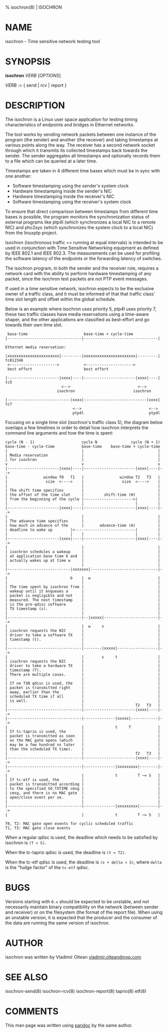 % isochron(8) | ISOCHRON

NAME
====

isochron - Time sensitive network testing tool

SYNOPSIS
========

**isochron** _VERB_ \[_OPTIONS_\]

_VERB_ := { send | rcv | report }

DESCRIPTION
===========

The isochron is a Linux user space application for testing timing
characteristics of endpoints and bridges in Ethernet networks.

The tool works by sending network packets between one instance of the
program (the sender) and another (the receiver) and taking timestamps at
various points along the way. The receiver has a second network socket
through which it transmits its collected timestamps back towards the
sender. The sender aggregates all timestamps and optionally records them
to a file which can be queried at a later time.

Timestamps are taken in 4 different time bases which must be in sync
with one another:

  * Software timestamping using the sender's system clock
  * Hardware timestamping inside the sender's NIC
  * Hardware timestamping inside the receiver's NIC
  * Software timestamping using the receiver's system clock

To ensure that direct comparison between timestamps from different time
bases is possible, the program monitors the synchronization status of
external programs like ptp4l (which synchronizes a local NIC to a remote
NIC) and phc2sys (which synchronizes the system clock to a local NIC)
from the linuxptp project.

Isochron (isochronous traffic == running at equal intervals) is intended
to be used in conjunction with Time Sensitive Networking equipment as
defined by IEEE 802.1 and IEEE 802.3. The measurements can be used for
profiling the software latency of the endpoints or the forwarding
latency of switches.

The isochron program, in both the sender and the receiver role, requires
a network card with the ability to perform hardware timestamping of any
packet, since the isochron test packets are not PTP event messages.

If used in a time sensitive network, isochron expects to be the
exclusive owner of a traffic class, and it must be informed of that that
traffic class' time slot length and offset within the global schedule.

Below is an example where isochron uses priority 5, ptp4l uses priority
7, these two traffic classes have media reservations using a time-aware
shaper, and the other applications are classified as best-effort and go
towards their own time slot.

```
 base-time                         base-time + cycle-time
|---------------------------------|---------------------------------|

Ethernet media reservation:

|xxxxxxxxxxxxxxxxxxxxxxx|---------|xxxxxxxxxxxxxxxxxxxxxxx|---------| tc012346
 <--------------------->           <--------------------->
 best effort                       best effort

|-----------------------|xxxx|----|-----------------------|xxxx|----| tc5
                         <-->                              <-->
                       isochron                          isochron

|----------------------------|xxxx|----------------------------|xxxx| tc7
                              <-->                              <-->
                              ptp4l                             ptp4l
```

Focusing on a single time slot (isochron's traffic class 5), the diagram
below overlaps a few timelines in order to detail how isochron
interprets the command line arguments and how the time is spent:

```
cycle (N - 1)                     cycle N               cycle (N + 1)
base-time - cycle-time            base-time    base-time + cycle-time
|                                 |                                 |
| Media reservation               |                                 |
| for isochron                    |                                 |
v                                 v                                 v
|-----------------------|xxxx|----|-----------------------|xxxx|----|-->
|                window T0   T1   |                window T2   T3   |
|                 size  <---->    |                 size  <---->    |
|                                 |                                 |
| The shift time specifies        |                                 |
| the offset of the time slot     |         shift-time (H)          |
| from the beginning of the cycle |---------------------->|         |
|                                 |                       |         |
|-----------------------|xxxx|----|-----------------------|xxxx|----|-->
|                                 |                                 |
| The advance time specifies      |                                 |
| how much in advance of the      |       advance-time (A)          |
| deadline to wake up        |<---------------------------|         |
|                            |    |                       |         |
|-----------------------|xxxx|----|-----------------------|xxxx|----|-->
|                                 |                                 |
| isochron schedules a wakeup     |                                 |
| at application base time b and  |                                 |
| actually wakes up at time w     |                                 |
|                                 |                                 |
|----------------------------|xxxxxxx|------------------------------|-->
|                            b    |  w                              |
|                                 |                                 |
| The time spent by isochron from |                                 |
| wakeup until it enqueues a      |                                 |
| packet is negligible and not    |                                 |
| measured. The next timestamp    |                                 |
| is the pre-qdisc software       |                                 |
| TX timestamp (s).               |                                 |
|                                 |                                 |
|---------------------------------|--|xxxxx|------------------------|-->
|                                 |  w     s                        |
| isochron requests the NIC       |                                 |
| driver to take a software TX    |                                 |
| timestamp (t).                  |                                 |
|                                 |                                 |
|---------------------------------|--------|xxxxx|------------------|-->
|                                 |        s     t                  |
| isochron requests the NIC       |                                 |
| driver to take a hardware TX    |                                 |
| timestamp (T).                  |                                 |
| There are multiple cases.       |                                 |
|                                 |                                 |
| If no TSN qdisc is used, the    |                                 |
| packet is transmitted right     |                                 |
| away, earlier than the          |                                 |
| scheduled TX time if all        |                                 |
| is well.                        |                                 |
|                                 |                       T2   T3   |
|---------------------------------|-----------------------|xxxx|----|-->
|---------------------------------|--------------|xxxxx|------------|-->
|                                 |              t     T            |
| If tc-taprio is used, the       |                                 |
| packet is transmitted as soon   |                                 |
| as the MAC gate opens (which    |                                 |
| may be a few hundred ns later   |                                 |
| than the scheduled TX time).    |                                 |
|                                 |                       T2   T3   |
|---------------------------------|-----------------------|xxxx|----|-->
|---------------------------------|--------------|xxxxxxxxx|--------|-->
|                                 |              t         T ~= S   |
| If tc-etf is used, the          |                                 |
| packet is transmitted according |                                 |
| to the specified SO_TXTIME cmsg |                                 |
| cmsg, and there is no MAC gate  |                                 |
| open/close event per se.        |                                 |
|                                 |                                 |
|---------------------------------|--------------|xxxxxxxxx|--------|-->
|                                 |              t         T ~= S   |

T0, T2: MAC gate open events for cyclic scheduled traffic
T1, T3: MAC gate close events
```

When a regular qdisc is used, the deadline which needs to be satisfied
by isochron is `(T < S)`.

When the tc-taprio qdisc is used, the deadline is `(t < T2)`.

When the tc-etf qdisc is used, the deadline is `(s + delta < S)`, where
`delta` is the "fudge factor" of the `tc-etf` qdisc.

BUGS
====

Versions starting with `0.x` should be expected to be unstable, and not
necessarily maintain binary compatibility on the network (between sender
and receiver) or on the filesystem (the format of the report file). When
using an unstable version, it is expected that the producer and the
consumer of the data are running the same version of isochron.

AUTHOR
======

isochron was written by Vladimir Oltean <vladimir.oltean@nxp.com>

SEE ALSO
========

isochron-send(8)
isochron-rcv(8)
isochron-report(8)
taprio(8)
etf(8)

COMMENTS
========

This man page was written using [pandoc](http://pandoc.org/) by the same author.
